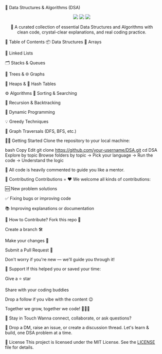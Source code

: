 🌟 Data Structures & Algorithms (DSA)
<p align="center"> <img src="https://img.shields.io/badge/Language-C++%20%7C%20Java%20%7C%20C-blue.svg?style=flat-square"/> <img src="https://img.shields.io/badge/PRs-Welcome-brightgreen?style=flat-square"/> <img src="https://img.shields.io/github/stars/your-username/DSA?style=social"/> </p> <p align="center"> 🚀 A curated collection of essential Data Structures and Algorithms with clean code, crystal-clear explanations, and real coding practice. </p>
📂 Table of Contents
📦 Data Structures
📌 Arrays

🔗 Linked Lists

🗂 Stacks & Queues

🌳 Trees & 🌐 Graphs

🧺 Heaps & 🧠 Hash Tables

⚙️ Algorithms
🔄 Sorting & Searching

🔁 Recursion & Backtracking

🧠 Dynamic Programming

💡 Greedy Techniques

🧭 Graph Traversals (DFS, BFS, etc.)

🧑‍💻 Getting Started
Clone the repository to your local machine:

bash
Copy
Edit
git clone https://github.com/your-username/DSA.git
cd DSA
Explore by topic
Browse folders by topic → Pick your language → Run the code → Understand the logic

💬 All code is heavily commented to guide you like a mentor.

🚧 Contributing
Contributions = ❤️
We welcome all kinds of contributions:

🆕 New problem solutions

✅ Fixing bugs or improving code

📚 Improving explanations or documentation

📌 How to Contribute?
Fork this repo 🍴

Create a branch 🛠️

Make your changes 🧠

Submit a Pull Request 🚀

Don't worry if you're new — we'll guide you through it!

🙌 Support
If this helped you or saved your time:

Give a ⭐ star

Share with your coding buddies

Drop a follow if you vibe with the content 😉

Together we grow, together we code! 🧑‍💻🔥

📢 Stay in Touch
Wanna connect, collaborate, or ask questions?

📨 Drop a DM, raise an issue, or create a discussion thread.
Let's learn & build, one DSA problem at a time.

📜 License
This project is licensed under the MIT License. See the [LICENSE](LICENSE) file for details.


